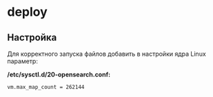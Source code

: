 # deploy

## Настройка
Для корректного запуска файлов добавить в настройки ядра Linux параметр:

**/etc/sysctl.d/20-opensearch.conf:**
```
vm.max_map_count = 262144
```
